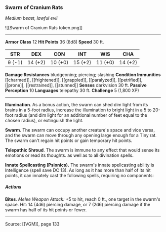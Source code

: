 ### Swarm of Cranium Rats
_Medium beast, lawful evil_

![[Swarm of Cranium Rats token.png]]




---

**Armor Class** 12
**Hit Points** 36 (8d8)
**Speed** 30 ft.

| STR     | DEX     | CON     | INT     | WIS     | CHA     |
|---------|---------|---------|---------|---------|---------|
| 9 (-1) | 14 (+2) | 10 (+0) | 15 (+2) | 11 (+0) | 14 (+2) |

**Damage Resistances** bludgeoning; piercing; slashing
**Condition Immunities** [[charmed]], [[frightened]], [[grappled]], [[paralyzed]], [[petrified]], [[prone]], [[restrained]], [[stunned]]
**Senses** darkvision 30 ft.
**Passive Perception** 10
**Languages** telepathy 30 ft.
**Challenge** 5 (1,800 XP)

---

**Illumination**. As a bonus action, the swarm can shed dim light from its brains in a 5-foot radius, increase the illumination to bright light in a 5 to 20-foot radius (and dim light for an additional number of feet equal to the chosen radius), or extinguish the light.

**Swarm**. The swarm can occupy another creature's space and vice versa, and the swarm can move through any opening large enough for a Tiny rat. The swarm can't regain hit points or gain temporary hit points.

**Telepathic Shroud**. The swarm is immune to any effect that would sense its emotions or read its thoughts. as well as to all divination spells.

**Innate Spellcasting (Psionics).** The swarm's innate spellcasting ability is Intelligence (spell save DC 13). As long as it has more than half of its hit points, it can innately cast the following spells, requiring no components:

##### Actions
**Bites**. _Melee Weapon Attack:_ +5 to hit, reach 0 ft., one target in the swarm's space. Hit: 14 (4d6) piercing damage, or 7 (2d6) piercing damage if the swarm has half of its hit points or fewer.


---

Source: [[VGM]], page 133